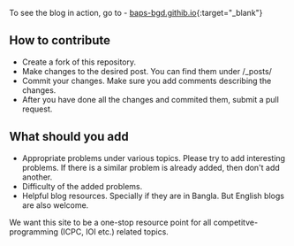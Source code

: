 To see the blog in action, go to - [baps-bgd.githib.io](https://baps-bgd.github.io){:target="_blank"}

## How to contribute
- Create a fork of this repository. 
- Make changes to the desired post. You can find them under /_posts/
- Commit your changes. Make sure you add comments describing the changes.
- After you have done all the changes and commited them, submit a pull request. 

## What should you add
- Appropriate problems under various topics. Please try to add interesting problems. If there is a similar problem is already added, then don't add another.
- Difficulty of the added problems.
- Helpful blog resources. Specially if they are in Bangla. But English blogs are also welcome.

We want this site to be a one-stop resource point for all competitve-programming (ICPC, IOI etc.) related topics.
